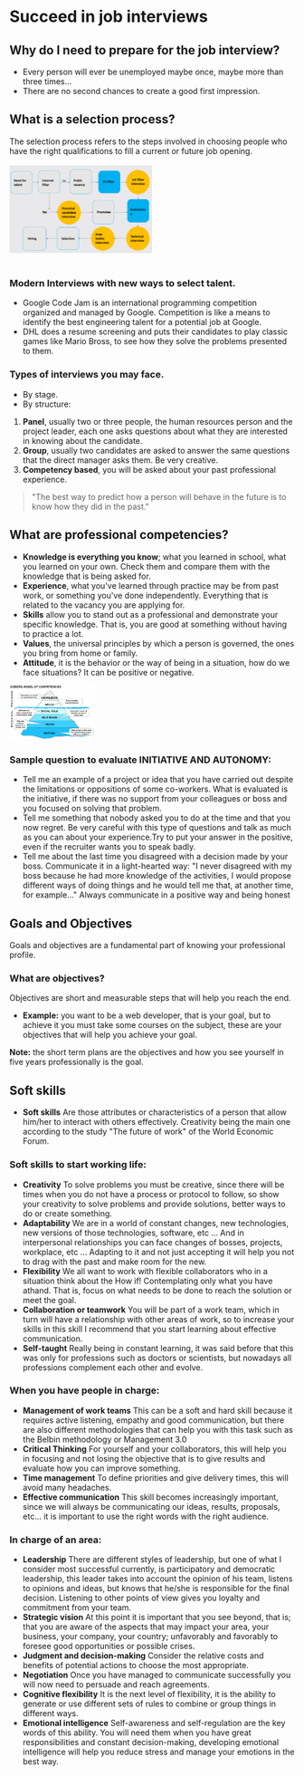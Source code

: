 # Succeed in job interviews
## Why do I need to prepare for the job interview?
- Every person will ever be unemployed maybe once, maybe more than three times...
- There are no second chances to create a good first impression.
## What is a selection process?
The selection process refers to the steps involved in choosing people who have the right qualifications to fill a current or future job opening.<br><br>
<img src="https://github.com/brendamrdz/week4-course16-interview/blob/main/images/selectionprocess.png?raw=true" alt="alt text" width="50%" height="auto"><br><br>

### Modern Interviews with new ways to select talent.
- Google Code Jam is an international programming competition organized and managed by  Google. Competition is like a means to identify the best engineering talent for a potential job at  Google.
- DHL does a resume screening and puts their candidates to play classic games like Mario Bross, to see how they solve the problems presented to them.

### Types of interviews you may face.
- By stage.
- By structure:
1. **Panel**, usually two or three people, the human resources person and the project leader, each one asks questions about what they are interested in knowing about the candidate.
2. **Group**, usually two candidates are asked to answer the same questions that the direct manager asks them. Be very creative.
3.	**Competency based**, you will be asked about your past professional experience.

> "The best way to predict how a person will behave in the future is to know how they did in the past."


## What are professional competencies?

- **Knowledge is everything you know**; what you learned in school, what you learned on your own. Check them and compare them with the knowledge that is being asked for.
- **Experience**, what you've learned through practice may be from past work, or something you've done independently. Everything that is related to the vacancy you are applying for.
- **Skills** allow you to stand out as a professional and demonstrate your specific knowledge. That is, you are good at something without having to practice a lot.
- **Values**, the universal principles by which a person is governed, the ones you bring from home or family.
- **Attitude**, it is the behavior or the way of being in a situation, how do we face situations? It can be positive or negative.
<img src="https://github.com/brendamrdz/week4-course16-interview/blob/main/images/iceberg%20model.jpg?raw=true" alt="alt text" width="30%" height="auto">

### Sample question to evaluate INITIATIVE AND AUTONOMY:
- Tell me an example of a project or idea that you have carried out despite the limitations or oppositions of some co-workers. What is evaluated is the initiative, if there was no support from your colleagues or boss and you focused on solving that problem.
- Tell me something that nobody asked you to do at the time and that you now regret. Be very careful with this type of questions and talk as much as you can about your experience.Try to put your answer in the positive, even if the recruiter wants you to speak badly.
- Tell me about the last time you disagreed with a decision made by your boss. Communicate it in a light-hearted way:
"I never disagreed with my boss because he had more knowledge of the activities, I would propose different ways of doing things and he would tell me that, at another time, for example..."
Always communicate in a positive way and being honest

## Goals and Objectives
Goals and objectives are a fundamental part of knowing your professional profile.
### What are objectives?
Objectives are short and measurable steps that will help you reach the end.
- **Example:** you want to be a web developer, that is your goal, but to achieve it you must take some courses on the subject, these are your objectives that will help you achieve your goal.


**Note:** the short term plans are the objectives and how you see yourself in five years professionally is the goal.

## Soft skills
- **Soft skills** Are those attributes or characteristics of a person that allow him/her to interact with others effectively. Creativity being the main one according to the study "The future of work" of the World Economic Forum.

### Soft skills to start working life:
- **Creativity** To solve problems you must be creative, since there will be times when you do not have a process or protocol to follow, so show your creativity to solve problems and provide solutions, better ways to do or create something.
- **Adaptability** We are in a world of constant changes, new technologies, new versions of those technologies, software, etc ... And in interpersonal relationships you can face changes of bosses, projects, workplace, etc ... Adapting to it and not just accepting it will help you not to drag with the past and make room for the new. 
- **Flexibility**  We all want to work with flexible collaborators who in a situation think about the How if! Contemplating only what you have athand. That is, focus on what needs to be done to reach the solution or meet the goal. 
- **Collaboration or teamwork** You will be part of a work team, which in turn will have a relationship with other areas of work, so to increase your skills in this skill I recommend that you start learning about effective communication. 
- **Self-taught** Really being in constant learning, it was said before that this was only for professions such as doctors or scientists, but nowadays all professions complement each other and evolve.


### When you have people in charge:
- **Management of work teams** This can be a soft and hard skill because it requires active listening, empathy and good communication, but there are also different methodologies that can help you with this task such as the Belbin methodology or Management 3.0
- **Critical Thinking**  For yourself and your collaborators, this will help you in focusing and not losing the objective that is to give results and evaluate how you can improve something. 
- **Time management**  To define priorities and give delivery times, this will avoid many headaches. 
- **Effective communication**  This skill becomes increasingly important, since we will always be communicating our ideas, results, proposals, etc... it is important to use the right words with the right audience.



### In charge of an area:
- **Leadership** There are different styles of leadership, but one of what I consider most successful currently, is participatory and democratic leadership, this leader takes into account the opinion of his team, listens to opinions and ideas, but knows that he/she is responsible for the final decision. Listening to other points of view gives you loyalty and commitment from your team. 
- **Strategic vision**  At this point it is important that you see beyond, that is; that you are aware of the aspects that may impact your area, your business, your company, your country; unfavorably and favorably to foresee good opportunities or possible crises. 
- **Judgment and decision-making**  Consider the relative costs and benefits of potential actions to choose the most appropriate. 
- **Negotiation**  Once you have managed to communicate successfully you will now need to persuade and reach agreements. 
- **Cognitive flexibility**  It is the next level of flexibility, it is the ability to generate or use different sets of rules to combine or group things in different ways. 
- **Emotional intelligence**  Self-awareness and self-regulation are the key words of this ability. You will need them when you have great responsibilities and constant decision-making, developing emotional intelligence will help you reduce stress and manage your emotions in the best way.



